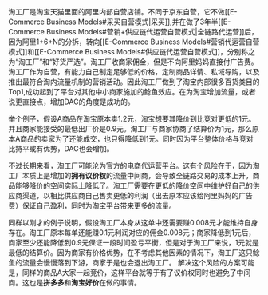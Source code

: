淘工厂是淘宝天猫里面的阿里内部自营店铺。不同于京东自营，它不做[[E-Commerce Business Models#采买自营模式|采买]],并在做了3年半[[E-Commerce Business Models#营销+供应链代运营自营模式|全链路代运营]]后，因为阿里1+6+N的分拆，转向[[E-Commerce Business Models#营销代运营自营模式]]和[[E-Commerce Business Models#供应链代运营自营模式]]，分别称之为“淘工厂”和“好货严选”。淘工厂收商家佣金，但是不向阿里妈妈直接付广告费。淘工厂作为自营，有能力自己制定足够低的价格，定制商品详情、私域导购，以及推出最符合淘内流量机制的营销活动。因此淘工厂做到了淘宝内部很多百货类目的Top1,成功起到了平台对其他中小商家施加的鲶鱼效应。在为淘宝增加流量，或者说更直接点，增加DAC的角度是成功的。

举个例子，假设A商品在淘宝原本卖1.2元，淘宝想要其降价到比竞对更低的1元。并且商家能接受的最低出厂价是0.9元。淘工厂与商家协商了结算价为1元，那么原本A商品的卖家为了还能成交，也只得降低到1元。同时因为平台整体价格与竞对比持平或有优势，DAC也会增加。

不过长期来看，淘工厂可能沦为官方的电商代运营平台。这有个风险在于，因为淘工厂本质上是增加的**拥有议价权**的流量中间商，会导致全链路交易的成本上升，商品能够降价的空间实际上降低了。淘工厂需要在更低的降价空间中维护好自己的供应商渠道，以相比供应商自己售卖更低的利润（出去原本应该给阿里妈妈的广告费）保证自己盈利，同时为淘宝平台带来更多的流量。

同样以刚才的例子说明，假设淘工厂本身从这单中还需要赚0.008元才能维持自身存在。淘工厂原本每单还能赚0.1元利润对应的佣金0.008元；商家降低到1元后，商家至少还能降低到0.9元保证一段时间盈亏平衡，但是对于淘工厂来说，1元就是最低的结算价。因为商家有价格优势，在不考虑其他因素的情况下，淘工厂这只鲶鱼的流量会慢慢落到下游，商家于是也会退出淘工厂。
解决这个风险的方案可能是，同样的商品A大家一起竞价，这样平台就等于有了议价权同时也避免了中间商。这也是**拼多多**和**淘宝好价**在做的事情。